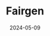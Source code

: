 ---  
layout: startup_page  
title: "Fairgen"  
id: "fairgen.ai"  
permalink: "/fairgenfairgen.ai05092024/"  
website: "https://www.fairgen.ai/"  
funding_round: "Seed+"  
funding_amount: "$8M"  
investors: "Maverick Ventures Israel, Tal Ventures, IGNIA, Creator Fund"  
about: "Fairgen uses AI to generate accurate synthetic responses to surveys, improving the efficiency and accuracy of market research. Their flagship product, FairBoost, doubles the size of under-sampled segments, providing more granular insights for consumer brands. This allows companies to gain deeper understanding of niche markets without the high costs and time delays of traditional methods."  
markets: "AI, Market Research, Business/Productivity Software, Big Data, SaaS"  
hq: "Tel Aviv, Tel Aviv, Israel"  
founded_year: "2022"  
linkedin: "https://www.linkedin.com/company/fairgen"  
twitter: ""  
instagram: ""  
facebook: ""  
crunchbase: "https://www.crunchbase.com/organization/fairgen"  
pitchbook: "https://pitchbook.com/profiles/company/498992-32"  

date_display: "09-May-2024"  
date: "2024-05-09"

# SEO Optimization  
meta_title: "Fairgen - Seed+ Funding ($8M)"  
meta_description: "Fairgen, Fairgen uses AI to generate accurate synthetic responses to surveys, improving the efficiency and accuracy of market research. Their flagship product,..."  
meta_keywords: "Fairgen, AI, Market Research, Business/Productivity Software, Big Data, SaaS, Seed+ funding"  
canonical_url: "https://startup.projectstartups.com/fairgenfairgen.ai05092024/"  
---